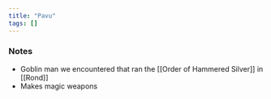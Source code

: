 ```yaml
---
title: "Pavu"
tags: []
---
```


### Notes

- Goblin man we encountered that ran the [[Order of Hammered Silver]] in [[Rond]]
- Makes magic weapons